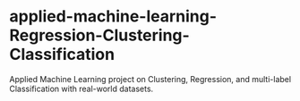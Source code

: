 # applied-machine-learning-Regression-Clustering-Classification
Applied Machine Learning project on Clustering, Regression, and multi-label Classification with real-world datasets.
